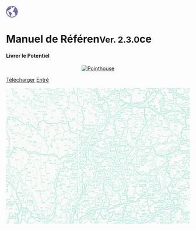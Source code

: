 ![LOGO](../_pic/earth-globe.svg ':size=10%')

# Manuel de Référen<small>Ver. 2.3.0</small>ce
#### Livrer le Potentiel

<p align="center">
<a href="https://www.pointhouse.cn"><img src="https://img.shields.io/badge/NewEra-English-red?logo=AerLingus&style=plastic" alt="Pointhouse"></a>
</p>

[<span class="ps-icon ps-icon-download"></span> Télécharger](http://www.pointhouse.cn/download)
[<span class="ps-icon ps-icon-down"></span> Entré](README)

![](_pic/SouthwestMap.png)